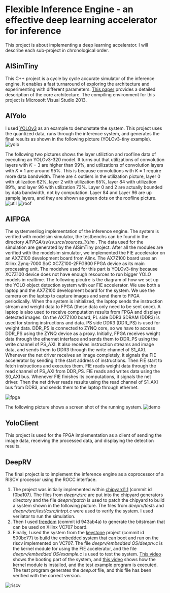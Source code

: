 # Flexible Inference Engine - an effective deep learning accelerator for inference

This project is about implementing a deep learning accelerator. I will describe each sub-project in chronological order.

## AISimTiny
This C++ project is a cycle by cycle accurate simulator of the inference engine. It enables a fast turnaround of exploring the architecture and experimenting with different parameters.  [This paper](data/FIE.pdf) provides a detailed description of the core architecture. The compiling environment for this project is Microsoft Visual Studio 2013. 
  
## AIYolo
I used [YOLOv3](https://github.com/pjreddie/darknet) as an example to demonstate the system. This project uses the quantized data, runs through the inference system, and generates the final results as shown in the following picture (YOLOv3-tiny example).
![yolo](data/yoloout.png)

The following two pictures shows the layer utiliztion and roofline data of executing an YOLOv3-320 model. It turns out
that utilizations of convolution layers with 𝐾 = 3 are higher than
99%, and utilizations of convolution layers with 𝐾 = 1 are around
95%. This is because convolutions with 𝐾 = 1 require more data
bandwidth. There are 4 outliers in the utilization picture, layer 0 with utilization 62%, layer
2 with utilization 65%, layer 84 with utilization 89%, and layer 96
with utilization 73%. Layer 0 and 2 are actually bounded by data
bandwidth, not by computation. Layer 84 and Layer 96 are up sample layers, and they are shown as green dots on the roofline picture.
![util](data/util.png) ![roof](data/roofline-emf.svg)

## AIFPGA
The systemverilog implementation of the inference engine. The system is verified with modelsim simulator, the testbenchs can be found in the directory *AIFPGA/sv/sv.srcs/sources_1/sim* . The data used for the simulation are generated by the AISimTiny project. After all the modules are verified with the modelsim simulator, we implemented the FIE accelerator on an AX7Z100 development
board from Alinx. The AX7Z100 board uses an Xilinx Zynq-7000
SoC XC7Z100-2FFG900 FPGA device as its main processing unit. The modelwe used for this part is YOLOv3-tiny because XC7Z100
device does not have enough resources to run bigger YOLO models
in realtime.
The following picutre is the diagram of how we set up the YOLO object detection
system with our FIE accelerator. We use both a laptop and the
AX7Z100 development board for the system. We use the camera on
the laptop to capture images and send them to FPGA periodically.
When the system is initialized, the laptop sends the instruction
stream and weight data to FPGA (these data only need to be sent
once). A laptop is also used to receive computation results from
FPGA and displays detected images. On the AX7Z100 board, PL side
DDR3 SDRAM (DDR3) is used for storing instructions and data. PS
side DDR3 (DDR_PS) is used for weight data. DDR_PS is connected
to ZYNQ core, so we have to access DDR_PS using the ZYNQ
device as a proxy. Initially, FPGA receives weight data through
the ethernet interface and sends them to DDR_PS using the write
channel of PS_AXI. It also receives instruction streams and image
data, and sends them to DDR3 through the write channel of S1_AXI.
Whenever the net driver receives an image completely, it signals
the FIE accelerator by sending it the start address of instructions.
Then FIE start to fetch instructions and executes them. FIE reads
weight data through the read channel of PS_AXI from DDR_PS. FIE
reads and writes data using the S0_AXI bus. Whenever FIE finishes
its computations, it signals the net driver. Then the net driver reads
results using the read channel of S1_AXI bus from DDR3, and sends
them to the laptop through ethernet. 

![fpga](data/xilinx.png)

The following picture shows a screen shot of the running system.
![demo](data/screen.jpg)

## YoloClient
This project is used for the FPGA implementation as a client of sending the image data, receiving the processed data, and displaying the detection results.

## DeepRV
The final project is to implement the inference engine as a coprocessor of a RISCV processor using the ROCC interface. 
1. The project was initially implemented within [chipyard1.1](https://github.com/ucb-bar/chipyard) (commit id f0ba107). The files from *deeprv/src* are put into the chipyard generators directory and the file *deeprv/patch* is used to patch the chipyard to build a system shown in the following picture. The files from *deeprv/tests* and *deeprv/src/test/csrc/intrpt.c* were used to verify the system. I used verilator to run the simulation.
2. Then I used [freedom](https://github.com/sifive/freedom) (commit id 943ab4a) to generate the bitstream that can be used on Xilinx VC707 board.
3. Finally, I used the system from the [keystone](https://github.com/keystone-enclave/keystone) project (commit id 500bc77) to build the embedded system that can boot and run on the riscv implemented on VC707. The file *deeprv/embedded OS/deeprv.c* is the kernel module for using the FIE accelerator, and the file *deeprv/embedded OS/example.c* is used to test the system. [This video](data/Record_booting.mp4) shows the booting part of the system, and [this video](data/Record_exec.mp4) shows how the kernel module is installed, and the test example program is executed. The test program generates the *deep.ot* file, and this file has been verified with the correct version.

![riscv](data/rv.png)
